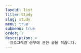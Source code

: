 ```yaml
---
layout: list
title: Study
slug: study
menu: true
submenu: true
order: 7
description: >
  프로그래밍 공부에 관한 글을 적습니다.
---
```

